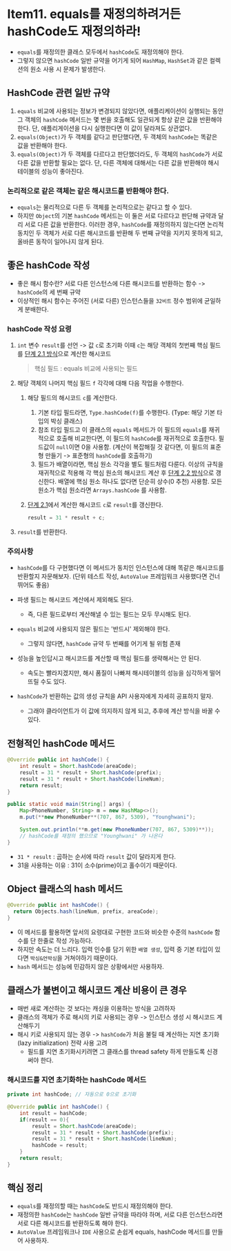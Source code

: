 # Item11. equals를 재정의하려거든 hashCode도 재정의하라!

- `equals`를 재정의한 클래스 모두에서 `hashCode`도 재정의해야 한다.
- 그렇지 않으면 `hashCode` 일반 규약을 어기게 되어 `HashMap`, `HashSet`과 같은 컬렉션의 원소 사용 시 문제가 발생한다.



## HashCode 관련 일반 규약

1. `equals` 비교에 사용되는 정보가 변경되지 않았다면, 애플리케이션이 실행되는 동안 그 객체의 `hashCode` 메서드는 몇 번을 호출해도 일관되게 항상 같은 값을 반환해야 한다.
   단, 애플리게이션을 다시 실행한다면 이 값이 달라져도 상관없다.
2. `equals(Object)`가 두 객체를 같다고 판단했다면, 두 객체의 `hashCode`는 똑같은 값을 반환해야 한다.
3. `equals(Object)`가 두 객체를 다르다고 판단했더라도, 두 객체의 `hashCode`가 서로 다른 값을 반환할 필요는 없다.
   단, 다른 객체에 대해서는 다른 값을 반환해야 해시테이블의 성능이 좋아진다.



### 논리적으로 같은 객체는 같은 해시코드를 반환해야 한다.

- `equals`는 물리적으로 다른 두 객체를 논리적으로는 같다고 할 수 있다.
- 하지만 `Object`의 기본 `hashCode` 메서드는 이 둘은 서로 다르다고 판단해 규약과 달리 서로 다른 값을 반환한다.
  이러한 경우, `hashCode`를 재정의하지 않는다면 논리적 동치인 두 객체가 서로 다른 해시코드를 반환해 두 번째 규약을 지키지 못하게 되고, 올바른 동작이 일어나지 않게 된다.



## 좋은 hashCode 작성

- 좋은 해시 함수란? 서로 다른 인스턴스에 다른 해시코드를 반환하는 함수 -> `hashCode`의 세 번째 규약
- 이상적인 해시 함수는 주어진 (서로 다른) 인스턴스들을 `32비트` 정수 범위에 균일하게 분배한다.



### hashCode 작성 요령

1. `int` 변수 `result`를 선언 -> 값 `c`로 초기화
   이때 `c`는 해당 객체의 첫번째 핵심 필드를 <u>단계 2.1 방식</u>으로 계산한 해시코드

   > 핵심 필드 : equals 비교에 사용되는 필드

2. 해당 객체의 나머지 핵심 필드 `f` 각각에 대해 다음 작업을 수행한다.

   1. 해당 필드의 해시코드 `c`를 계산한다.

      1. 기본 타입 필드라면, `Type.hashCode(f)`를 수행한다. (Type: 해당 기본 타입의 박싱 클래스)
      2. 참조 타입 필드고 이 클래스의 `equals` 메서드가 이 필드의 `equals`를 재귀적으로 호출해 비교한다면, 이 필드의 `hashCode`를 재귀적으로 호출한다. 필드값이 `null`이면 0을 사용함. (계산이 복잡해질 것 같다면, 이 필드의 표준형 만들기 -> 표준형의 `hashCode`를 호출하기)
      3. 필드가 배열이라면, 핵심 원소 각각을 별도 필드처럼 다룬다. 이상의 규칙을 재귀적으로 적용해 각 핵심 원소의 해시코드 계산 후 <u>단계 2.2 방식</u>으로 갱신한다. 배열에 핵심 원소 하나도 없다면 단순히 상수(0 추천) 사용함. 모든 원소가 핵심 원소라면 `Arrays.hashCode` 를 사용함.

   2. <u>단계 2.1</u>에서 계산한 해시코드 `c`로 `result`를 갱신한다.

      ~~~java
      result = 31 * result + c;
      ~~~

3. `result`를 반환한다.



### 주의사항

- `hashCode`를 다 구현했다면 이 메서드가 동치인 인스턴스에 대해 똑같은 해시코드를 반환할지 자문해보자.
  (단위 테스트 작성, `AutoValue` 프레임워크 사용했다면 건너뛰어도 좋음)
- 파생 필드는 해시코드 계산에서 제외해도 된다.
  - 즉, 다른 필드로부터 계산해낼 수 있는 필드는 모두 무시해도 된다.
- `equals` 비교에 사용되지 않은 필드는 '반드시' 제외해야 한다.
  - 그렇지 않다면, `hashCode` 규약 두 번째를 어기게 될 위험 존재
- 성능을 높인답시고 해시코드를 계산할 때 핵심 필드를 생략해서는 안 된다.
  - 속도는 빨라지겠지만, 해시 품질이 나빠져 해시테이블의 성능을 심각하게 떨어뜨릴 수도 있다.

- `hashCode`가 반환하는 값의 생성 규칙을 API 사용자에게 자세히 공표하지 말자.
  - 그래야 클라이언트가 이 값에 의지하지 않게 되고, 추후에 계산 방식을 바꿀 수 있다.



## 전형적인 hashCode 메서드

~~~ java
@Override public int hashCode() {
	int result = Short.hashCode(areaCode);
	result = 31 * result + Short.hashCode(prefix);
	result = 31 * result + Short.hashCode(lineNum);
	return result;
}

public static void main(String[] args) {
	Map<PhoneNumber, String> m = new HashMap<>();
	m.put(**new PhoneNumber**(707, 867, 5309), "Younghwani");

	System.out.println(**m.get(new PhoneNumber(707, 867, 5309)**));
	// hashCode를 재정의 했으므로 "Younghwani" 가 나온다
}
~~~

- `31 * result` : 곱하는 순서에 따라 `result` 값이 달라지게 한다.
- 31을 사용하는 이유 : 31이 소수(prime)이고 홀수이기 때문이다.



## Object 클래스의 hash 메서드

~~~java
@Override public int hashCode() {
  return Objects.hash(lineNum, prefix, areaCode);
}
~~~

- 이 메서드를 활용하면 앞서의 요령대로 구현한 코드와 비슷한 수준의 `hashCode` 함수를 단 한줄로 작성 가능하다.
- 하지만 속도는 더 느리다.
  입력 인수를 담기 위한 `배열 생성`, 입력 중 기본 타입이 있다면 `박싱&언박싱`을 거쳐야하기 때문이다.
- `hash` 메서드는 성능에 민감하지 않은 상황에서만 사용하자.



## 클래스가 불변이고 해시코드 계산 비용이 큰 경우

- 매번 새로 계산하는 것 보다는 캐싱을 이용하는 방식을 고려하자
- 클래스의 객체가 주로 해시의 키로 사용되는 경우 -> 인스턴스 생성 시 해시코드 계산해두기
- 해시 키로 사용되지 않는 경우 -> `hashCode`가 처음 불릴 때 계산하는 지연 초기화(lazy initialization) 전략 사용 고려
  - 필드를 지연 초기화시키려면 그 클래스를 thread safety 하게 만들도록 신경 써야 한다.

### 해시코드를 지연 초기화하는 hashCode 메서드

~~~java
private int hashCode; // 자동으로 0으로 초기화

@Override public int hashCode() {
	int result = hashCode;
	if(result == 0){
		result = Short.hashCode(areaCode);
		result = 31 * result + Short.hashCode(prefix);
		result = 31 * result + Short.hashCode(lineNum);
		hashCode = result;
	}
	return result;
}
~~~



## 핵심 정리

- `equals`를 재정의할 때는 `hashCode`도 반드시 재정의해야 한다.
- 재정의한 `hashCode`는 `hashCode` 일반 규약을 따라야 하며, 서로 다른 인스턴스라면 서로 다른 해시코드를 반환하도록 해야 한다.
- `AutoValue` 프레임워크나 `IDE` 사용으로 손쉽게 equals, hashCode 메서드를 만들어 사용하자.



